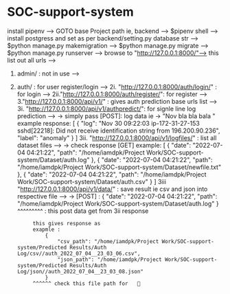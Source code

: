 # SOC-support-system

install pipenv -->
GOTO base Project path ie, backend -->
$pipenv shell -->
install postgress and set as per backend/setting.py database str -->
$python manage.py makemigration -->
$python manage.py migrate -->
$python manage.py runserver -->
browse to  "http://127.0.0.1:8000/"-->
this list out all urls -->
1. admin/ : not in use -->
2. auth/ : for user register/login -->
    2i. "http://127.0.0.1:8000/auth/login/" : for login -->
    2ii."http://127.0.0.1:8000/auth/register/": for register -->
3."http://127.0.0.1:8000/api/v1/" : gives auth prediction base urls list -->
    3i. "http://127.0.0.1:8000/api/v1/authpredict/": for signle line log prediction -->
        -> simply pass [POST]: log data ie 
            -> "Nov bla bla bala "
            example response:
                [
                    {
                        "log": "Nov 30 09:22:03 ip-172-31-27-153 sshd[22218]: Did not receive identification string from 196.200.90.236",
                        "label": "anomaly"
                    }
                ]
    3ii. "http://127.0.0.1:8000/api/v1/logfiles/" : list all dataset files -->
            -> check response [GET] 
        example:
            [
                {
                    "date": "2022-07-04 04:21:22",
                    "path": "/home/iamdpk/Project Work/SOC-support-system/Dataset/auth.log"
                },
                {
                    "date": "2022-07-04 04:21:22",
                    "path": "/home/iamdpk/Project Work/SOC-support-system/Dataset/newfile.txt"
                },
                {
                    "date": "2022-07-04 04:21:22",
                    "path": "/home/iamdpk/Project Work/SOC-support-system/Dataset/auth.csv"
                }
            ]
    3iii "http://127.0.0.1:8000/api/v1/data/" : save result ie csv and json into respective file -->
            -> [POST] :
            {
                "date": "2022-07-04 04:21:22",
                "path": "/home/iamdpk/Project Work/SOC-support-system/Dataset/auth.log"
            }
            ^^^^^^^^^ : this post data get from 3ii response

            this gives response as
            exapmle :
                {
                    "csv_path": "/home/iamdpk/Project Work/SOC-support-system/Predicted Results/Auth Log/csv//auth_2022_07_04__23_03_06.csv",
                    "json_path": "/home/iamdpk/Project Work/SOC-support-system/Predicted Results/Auth Log/json//auth_2022_07_04__23_03_08.json"
                } 
            ^^^^^^ check this file path for   🤔
